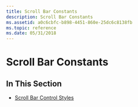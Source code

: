 ```yaml
---
title: Scroll Bar Constants
description: Scroll Bar Constants
ms.assetid: a0c6cbfc-b898-4451-860e-25dc6c8138fb
ms.topic: reference
ms.date: 05/31/2018
---
```


# Scroll Bar Constants

## In This Section

-   [Scroll Bar Control Styles](scroll-bar-control-styles.md)

 

 




